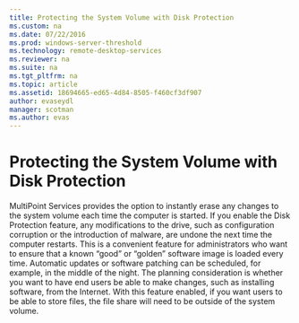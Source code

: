 ```yaml
---
title: Protecting the System Volume with Disk Protection
ms.custom: na
ms.date: 07/22/2016
ms.prod: windows-server-threshold
ms.technology: remote-desktop-services
ms.reviewer: na
ms.suite: na
ms.tgt_pltfrm: na
ms.topic: article
ms.assetid: 18694665-ed65-4d84-8505-f460cf3df907
author: evaseydl
manager: scotman
ms.author: evas
---
```

# Protecting the System Volume with Disk Protection
MultiPoint Services provides the option to instantly erase any changes to the system volume each time the computer is started. If you enable the Disk Protection feature, any modifications to the drive, such as configuration corruption or the introduction of malware, are undone the next time the computer restarts. This is a convenient feature for administrators who want to ensure that a known “good” or “golden” software image is loaded every time. Automatic updates or software patching can be scheduled, for example, in the middle of the night. The planning consideration is whether you want to have end users be able to make changes, such as installing software, from the Internet. With this feature enabled, if you want users to be able to store files, the file share will need to be outside of the system volume.  
  
